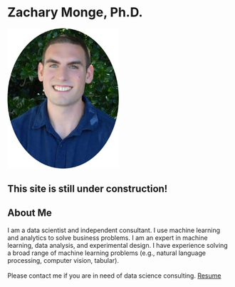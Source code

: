 # Zachary Monge, Ph.D.
<img src="images/my_picture.jpg" width="250">

## This site is still under construction!

## About Me
I am a data scientist and independent consultant. I use machine learning and analytics to solve business problems. I am an expert in
machine learning, data analysis, and experimental design. I have experience solving a broad range of machine learning problems
(e.g., natural language processing, computer vision, tabular).
<br>
<br>
Please contact me if you are in need of data science consulting. [Resume](https://zachmonge.github.io/resume.html)
